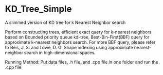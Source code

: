 # KD_Tree_Simple

A slimmed version of KD tree for k Nearest Neighbor search 

 Perform constructing trees, efficient exact query for k-nearest neighbors based on Bounded priority queue kd-tree,
 Best-Bin-First(BBF) query for approximate k-nearest neighbors search.
 For more BBF query, please refer to
 Beis, J. S. and Lowe, D. G.  Shape indexing using approximate nearest-neighbor search in high-dimensional spaces.
 
 
 Running Method: 
 Put data files, .h file, and .cpp file in one folder and run the .cpp file

